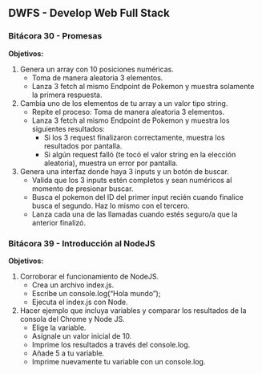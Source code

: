 ## DWFS - Develop Web Full Stack


### Bitácora 30 - Promesas

**Objetivos:**

1. Genera un array con 10 posiciones numéricas.
    + Toma de manera aleatoria 3 elementos.
    + Lanza 3 fetch al mismo Endpoint de Pokemon y muestra solamente la primera respuesta.
2. Cambia uno de los elementos de tu array a un valor tipo string.
    + Repite el proceso: Toma de manera aleatoria 3 elementos.
    + Lanza 3 fetch al mismo Endpoint de Pokemon y muestra los siguientes resultados:
        + Si los 3 request finalizaron correctamente, muestra los resultados por pantalla.
        + Si algún request falló (te tocó el valor string en la elección aleatoria), muestra un error por pantalla.
3. Genera una interfaz donde haya 3 inputs y un botón de buscar.
    + Valida que los 3 inputs estén completos y sean numéricos al momento de presionar buscar.
    + Busca el pokemon del ID del primer input recién cuando finalice busca el segundo. Haz lo mismo con el tercero.
    + Lanza cada una de las llamadas cuando estés seguro/a que la anterior finalizó. 

### Bitácora 39 - Introducción al NodeJS

**Objetivos:**

1. Corroborar el funcionamiento de NodeJS.
    + Crea un archivo index.js.
    + Escribe un console.log(“Hola mundo”);
    + Ejecuta el index.js con Node.
2. Hacer ejemplo que incluya variables y comparar los resultados de la consola del Chrome y Node JS.
    + Elige la variable.
    + Asígnale un valor inicial de 10.
    + Imprime los resultados a través del console.log.
    + Añade 5 a tu variable.
    + Imprime nuevamente tu variable con un console.log.
